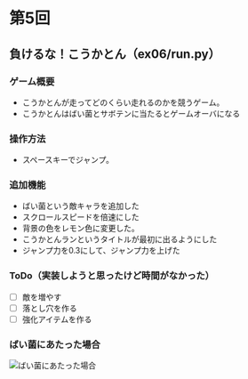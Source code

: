 # 第5回
## 負けるな！こうかとん（ex06/run.py）
### ゲーム概要
- こうかとんが走ってどのくらい走れるのかを競うゲーム。
- こうかとんはばい菌とサボテンに当たるとゲームオーバになる
### 操作方法
- スペースキーでジャンプ。
### 追加機能
- ばい菌という敵キャラを追加した
- スクロールスピードを倍速にした
- 背景の色をレモン色に変更した。
- こうかとんランというタイトルが最初に出るようにした
- ジャンプ力を0.3にして、ジャンプ力を上げた

### ToDo（実装しようと思ったけど時間がなかった）
- [ ] 敵を増やす
- [ ] 落とし穴を作る
- [ ] 強化アイテムを作る

### ばい菌にあたった場合
![ばい菌にあたった場合](https://user-images.githubusercontent.com/85731028/211504051-8fa8934f-ab84-4218-8745-41ccd87fb674.png)
